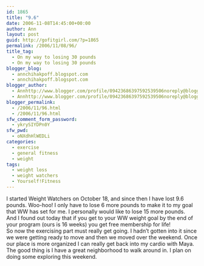 ```yaml
---
id: 1865
title: "9.6"
date: 2006-11-08T14:45:00+00:00
author: Ann
layout: post
guid: http://gofitgirl.com/?p=1865
permalink: /2006/11/08/96/
title_tag:
  - On my way to losing 30 pounds
  - On my way to losing 30 pounds
blogger_blog:
  - annchihakpoff.blogspot.com
  - annchihakpoff.blogspot.com
blogger_author:
  - Annhttp://www.blogger.com/profile/09423686397592539506noreply@blogger.com
  - Annhttp://www.blogger.com/profile/09423686397592539506noreply@blogger.com
blogger_permalink:
  - /2006/11/96.html
  - /2006/11/96.html
sfw_comment_form_password:
  - ykrySIYDPn0Y
sfw_pwd:
  - oNXdhHlWEDLi
categories:
  - exercise
  - general fitness
  - weight
tags:
  - weight loss
  - weight watchers
  - Yourself!Fitness
---
```

I started Weight Watchers on October 18, and since then I have lost 9.6 pounds. Woo-hoo! I only have to lose 6 more pounds to make it to my goal that WW has set for me. I personally would like to lose 15 more pounds.  
And I found out today that if you get to your WW weight goal by the end of your program (ours is 16 weeks) you get free membership for life!  
So now the exercising part must really get going. I hadn&#8217;t gotten into it since we were getting ready to move and then we moved over the weekend. Once our place is more organized I can really get back into my cardio with Maya. The good thing is I have a great neighborhood to walk around in. I plan on doing some exploring this weekend.